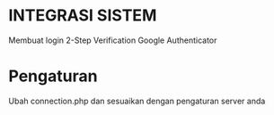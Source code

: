 # INTEGRASI SISTEM
Membuat login 2-Step Verification Google Authenticator

# Pengaturan
Ubah connection.php dan sesuaikan dengan pengaturan server anda
